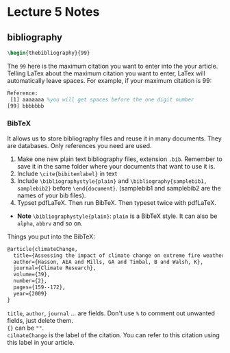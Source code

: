 Lecture 5 Notes
===============

## bibliography
```LaTeX
\begin{thebibliography}{99}
```
The ``99`` here is the maximum citation you want to enter into the your article.\
Telling LaTex about the maximum citation you want to enter, LaTex will automatically leave spaces. For example, if your maximum citation is 99:
```LaTeX
Reference:
 [1] aaaaaaa %you will get spaces before the one digit number
[99] bbbbbbb
```

### BibTeX
It allows us to store bibliography files and reuse it in many documents. They are databases. Only references you need are used.
1. Make one new plain text bibliography files, extension ``.bib``. Remember to save it in the same folder where your documents that want to use it is.
2. Include ``\cite{bibitemlabel}`` in text
3. Include ``\bibliographystyle{plain}`` and ``\bibliography{samplebib1, samplebib2}`` before ``\end{document}``. (samplebib1 and samplebib2 are the names of your bib files).
4. Typset pdfLaTeX. Then run BibTeX. Then typeset twice with pdfLaTeX.
* **Note** ``\bibliographystyle{plain}``: ``plain`` is a BibTeX style. It can also be ``alpha``, ``abbrv`` and so on.

Things you put into the BibTeX:
```LaTeX
@article{climateChange,
  title={Assessing the impact of climate change on extreme fire weather events over southeastern Australia},
  author={Hasson, AEA and Mills, GA and Timbal, B and Walsh, K},
  journal={Climate Research},
  volume={39},
  number={2},
  pages={159--172},
  year={2009}
}
```
``title``, ``author``, ``journal`` ... are fields. Don't use ``%`` to comment out unwanted fields, just delete them.\
``{}`` can be ``""``.\
``cilmateChange`` is the label of the citation. You can refer to this citation using this label in your article. 
